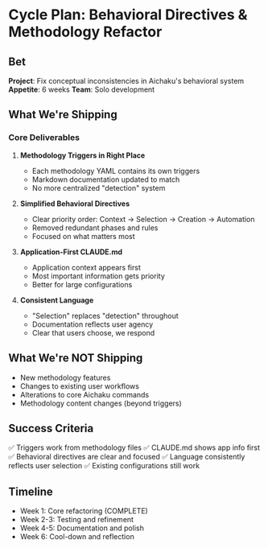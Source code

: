 # Cycle Plan: Behavioral Directives & Methodology Refactor

## Bet

**Project**: Fix conceptual inconsistencies in Aichaku's behavioral system **Appetite**: 6 weeks **Team**: Solo
development

## What We're Shipping

### Core Deliverables

1. **Methodology Triggers in Right Place**
   - Each methodology YAML contains its own triggers
   - Markdown documentation updated to match
   - No more centralized "detection" system

2. **Simplified Behavioral Directives**
   - Clear priority order: Context → Selection → Creation → Automation
   - Removed redundant phases and rules
   - Focused on what matters most

3. **Application-First CLAUDE.md**
   - Application context appears first
   - Most important information gets priority
   - Better for large configurations

4. **Consistent Language**
   - "Selection" replaces "detection" throughout
   - Documentation reflects user agency
   - Clear that users choose, we respond

## What We're NOT Shipping

- New methodology features
- Changes to existing user workflows
- Alterations to core Aichaku commands
- Methodology content changes (beyond triggers)

## Success Criteria

✅ Triggers work from methodology files ✅ CLAUDE.md shows app info first ✅ Behavioral directives are clear and focused
✅ Language consistently reflects user selection ✅ Existing configurations still work

## Timeline

- Week 1: Core refactoring (COMPLETE)
- Week 2-3: Testing and refinement
- Week 4-5: Documentation and polish
- Week 6: Cool-down and reflection
